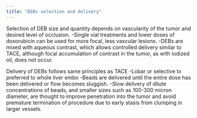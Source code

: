 ```yaml
---
title: "DEBs selection and delivery"
---
```

Selection of DEB size and quantity depends on vascularity of the tumor and desired level of occlusion.
-Single vial treatments and lower doses of doxorubicin can be used for more focal, less vascular lesions.
-DEBs are mixed with aqueous contrast, which allows controlled delivery similar to TACE, although focal accumulation of contrast in the tumor, as with iodized oil, does not occur.

Delivery of DEBs follows same principles as TACE
-Lobar or selective tx preferred to whole liver embo
-Beads are delivered until the entire dose has been delivered or flow becomes sluggish.
-Slow delivery of dilute concentrations of beads, and smaller sizes such as 100-300 micron diameter, are thought to improve penetration into the tumor and avoid premature termination of procedure due to early stasis from clumping in larger vessels.

